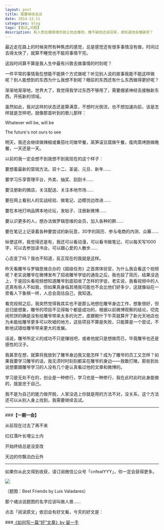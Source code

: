 ```yaml
---
layout: post
title: 需要继续去试
date: 2014-12-11
categories: blog
tags: [尝试,问题]
description: 有人想去撞南墙你就让他去撞吧，撞不破他还会回来，谁知道他会撞破呢？
---
```


最近走在路上的时候突然有种焦虑的感觉，总是感觉还有很多事情没有做，时间过去得太快了，就算不睡觉也不能将事情干完。

这段时间算不算是我人生中最有兴致去做事情的时刻呢？

一件平常的事情我在想能不能换个方式做呢？听见别人说的故事我能不能这样做呢？别人能想到的东西为什么我想不到呢？眼前的东西还有什么东西做得更好呢？

渐渐地渐渐地，世界大了，我觉得我学过东西不够用了，需要绷紧神经去接触新东西，开拓新的领域。

虽然如此，我对这样的状态还是算满意，不想时光倒流，也不想加速向前，该是怎样就是怎样吧，就像那首听到的歌儿那样：

Whatever will be, will be

The future's not ours to see

明天，我还会继续做辣椒或番茄吐司做早餐，莴笋滚豆腐做午餐，瘦肉蒸烤肠做晚餐，一天还是一天。

以前的我一定会想不到我想不到我现在的这个样子：

要想着最新的营销方法，双十二、圣诞、元旦、新年……

要学习乐享管理平台，外卖、抽奖、刮刮卡……

要注册新的微店，关注配送、关注本地市场……

要在网上看别人的实战经验、做笔记、边模仿边改进……

要在本地打响品牌本地论坛，发帖子、注册新微博……

要认识更多的人，想办法做罗辑思维的会员，加入各种的群……

要在笔记上记录着各种要尝试的新玩意，30字的简历、参与电商的内测、众筹……

纵使这样，我觉得还是有，我还可以看动漫，可以看书做笔记，可以每天写1000字，可以去参加读书会，可以跟心爱的人散步……

心态变了吗？我也不知道，反正现在的我就是这样。

昨天看雕爷与罗辑思维合办的《超级任务》之首席体验官，为什么我会看这个视频呢？老实说雕爷在微博发布了招收雕爷学徒的通告之后，我也投了简历，结果没选上，于是回头看视频想知道雕爷到底招收了怎样的学徒，老实说，我看视频中的人还真有些人不如我，但如果真身临其境我可能也不会比他们好多少，这就像站在一旁看人下象棋一样，人总会高估自己，我知道。

看完视频之后，我突然觉得我其实也不是那么地想在雕爷身边工作，想象很好，但总归是想象，雕爷的项目不见得每个都是成功的，根据以前微博观察的结论，切克闹煎饼的确是没有给雕爷带来太多的光芒，皮娜鲍什下午茶就算开了新光天地店也为未能给雕爷更多可以吹嘘的地方，这些项目不算是失败，只能算是一个尝试，不断地试错给雕爷带来更大的发展。

话说，雕爷所定义的成功不只是赚钱吧，或者他就只是想做而已，毕竟雕爷也还是感性的汉子。

我甚至在想，就算将我放到了雕爷身边我又能怎样？成为了雕爷的员工又怎样？如果我要学习雕爷的话，我无须时时刻刻都呆在雕爷的身边——我敢打赌，那些到处说想要跟雕爷学习的人没有几个是认真看过他的文章和微博的。

学习是无处不在的，创业是一种修行，学习也是一种修行，我在此时此时此身能做的，就是忠于自己。

我不是为自己的能力做开脱，人家没选上你就是用的方法不对，没关系，这个方法还可以从别人身上找到，我需要继续去试。

---

###**【一期一会】**

从前现在过去了再不来

红红落叶长埋尘土内

开始终结总是没变改

天边的你飘泊白云外


----

如果你从此文得到收获，请订阅微信公众号「cnfeatYYY」，你一定会获得更多。

![](http://cnfeat.qiniudn.com/2014-12-11-2.jpg)

（题图：Best Friends by Luis Valadares）

那个魂淡说题图的名字应该叫做人兽……

点击「阅读原文」依旧会有好文看，今天的好文是：

###[《如何写一篇“好”文章》by 留一手](http://www.douban.com/note/294511684/)





